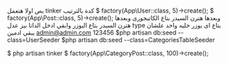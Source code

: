 بص  اولا 
هتعمل tinker كدة بالترتيب 
$ factory(App\User::class, 5)->create();
$ factory(App\Post::class, 5)->create();
وبعدها هترن السيدر  بتاع الكاتيجورى 
وبعدها 
هترن السيدر بتاع اليوزر 
وابقي ادخل الداتا بيز عدل type بتاع اى يوزر خليه واحد علشان يبقي ادمين 
admin@admin.com
123456
$php artisan db:seed --class=UserSeeder
$php artisan db:seed --class=CategoriesTableSeeder

$ php artisan tinker
$ factory(App\CategoryPost::class, 100)->create();

